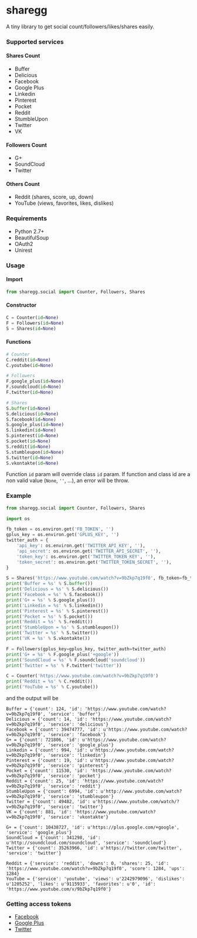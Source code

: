 sharegg
=======

A tiny library to get social count/followers/likes/shares easily.

### Supported services

#### Shares Count

- Buffer
- Delicious
- Facebook
- Google Plus
- Linkedin
- Pinterest
- Pocket
- Reddit
- StumbleUpon
- Twitter
- VK

#### Followers Count

- G+
- SoundCloud
- Twitter

#### Others Count

- Reddit (shares, score, up, down)
- YouTube (views, favorites, likes, dislikes)

### Requirements

- Python 2.7+
- BeautifulSoup
- OAuth2
- Unirest

### Usage

#### Import

```python
from sharegg.social import Counter, Followers, Shares
```

#### Constructor

```python
C = Counter(id=None)
F = Followers(id=None)
S = Shares(id=None)
```

#### Functions

```python
# Counter
C.reddit(id=None)
C.youtube(id=None)

# Followers
F.google_plus(id=None)
F.soundcloud(id=None)
F.twitter(id=None)

# Shares
S.buffer(id=None)
S.delicious(id=None)
S.facebook(id=None)
S.google_plus(id=None)
S.linkedin(id=None)
S.pinterest(id=None)
S.pocket(id=None)
S.reddit(id=None)
S.stumbleupon(id=None)
S.twitter(id=None)
S.vkontakte(id=None)
```

Function `id` param will override class `id` param.
If function and class id are a non valid value (`None`, `''`, ...), an error will be throw.

### Example

```python
from sharegg.social import Counter, Followers, Shares

import os

fb_token = os.environ.get('FB_TOKEN', '')
gplus_key = os.environ.get('GPLUS_KEY', '')
twitter_auth = {
    'api_key': os.environ.get('TWITTER_API_KEY', ''),
    'api_secret': os.environ.get('TWITTER_API_SECRET', ''),
    'token_key': os.environ.get('TWITTER_TOKEN_KEY', ''),
    'token_secret': os.environ.get('TWITTER_TOKEN_SECRET', ''),
}

S = Shares('https://www.youtube.com/watch?v=9bZkp7q19f0', fb_token=fb_token)
print('Buffer = %s' % S.buffer())
print('Delicious = %s' % S.delicious())
print('Facebook = %s' % S.facebook())
print('G+ = %s' % S.google_plus())
print('Linkedin = %s' % S.linkedin())
print('Pinterest = %s' % S.pinterest())
print('Pocket = %s' % S.pocket())
print('Reddit = %s' % S.reddit())
print('StumbleUpon = %s' % S.stumbleupon())
print('Twitter = %s' % S.twitter())
print('VK = %s' % S.vkontakte())

F = Followers(gplus_key=gplus_key, twitter_auth=twitter_auth)
print('G+ = %s' % F.google_plus('+google'))
print('SoundCloud = %s' % F.soundcloud('soundcloud'))
print('Twitter = %s' % F.twitter('twitter'))

C = Counter('https://www.youtube.com/watch?v=9bZkp7q19f0')
print('Reddit = %s' % C.reddit())
print('YouTube = %s' % C.youtube())
```

and the output will be

```
Buffer = {'count': 124, 'id': 'https://www.youtube.com/watch?v=9bZkp7q19f0', 'service': 'buffer'}
Delicious = {'count': 14, 'id': 'https://www.youtube.com/watch?v=9bZkp7q19f0', 'service': 'delicious'}
Facebook = {'count': 39474777, 'id': u'https://www.youtube.com/watch?v=9bZkp7q19f0', 'service': 'facebook'}
G+ = {'count': 721806, 'id': u'https://www.youtube.com/watch?v=9bZkp7q19f0', 'service': 'google_plus'}
Linkedin = {'count': 994, 'id': u'https://www.youtube.com/watch?v=9bZkp7q19f0', 'service': 'linkedin'}
Pinterest = {'count': 19, 'id': u'https://www.youtube.com/watch?v=9bZkp7q19f0', 'service': 'pinterest'}
Pocket = {'count': 11530, 'id': 'https://www.youtube.com/watch?v=9bZkp7q19f0', 'service': 'pocket'}
Reddit = {'count': 25, 'id': 'https://www.youtube.com/watch?v=9bZkp7q19f0', 'service': 'reddit'}
StumbleUpon = {'count': 6994, 'id': u'http://www.youtube.com/watch?v=9bZkp7q19f0', 'service': 'stumbleupon'}
Twitter = {'count': 49482, 'id': u'https://www.youtube.com/watch/?v=9bZkp7q19f0', 'service': 'twitter'}
VK = {'count': 881, 'id': 'https://www.youtube.com/watch?v=9bZkp7q19f0', 'service': 'vkontakte'}

G+ = {'count': 10438727, 'id': u'https://plus.google.com/+google', 'service': 'google_plus'}
SoundCloud = {'count': 341298, 'id': u'http://soundcloud.com/soundcloud', 'service': 'soundcloud'}
Twitter = {'count': 35263966, 'id': u'https://twitter.com/twitter', 'service': 'twitter'}

Reddit = {'service': 'reddit', 'downs': 0, 'shares': 25, 'id': 'https://www.youtube.com/watch?v=9bZkp7q19f0', 'score': 1284, 'ups': 1284}
YouTube = {'service': 'youtube', 'views': u'2242979096', 'dislikes': u'1205252', 'likes': u'9115933', 'favorites': u'0', 'id': 'https://www.youtube.com/v/9bZkp7q19f0'}
```

### Getting access tokens

- [Facebook](https://developers.facebook.com/tools/access_token/)
- [Google Plus](https://developers.google.com/+/api/oauth)
- [Twitter](https://dev.twitter.com/oauth/overview/application-owner-access-tokens)
